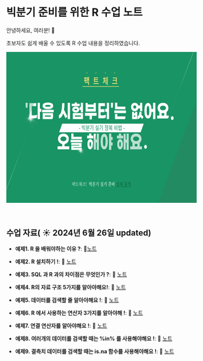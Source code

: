 # 빅분기 준비를 위한 R 수업 노트

안녕하세요, 여러분!  🌟

초보자도 쉽게 배울 수 있도록 R 수업 내용을 정리하였습니다.

<img src="https://github.com/SeojunKim7/Jun2/blob/main/R%20%EC%88%98%EC%97%852.png" width="600" height="400">

&nbsp;

## 수업 자료( ☀️ 2024년 6월 26일 updated)


- **예제1. R 을 배워야하는 이유 ?**:  📄[노트](https://www.notion.so/1-06-26-R-c08f984dd52c492f9df55de1640f1bfe?pvs=4#b92f8cc1e96746c3a694a3c27784da81)
  &nbsp;
  
- **예제2. R 설치하기 !**: 📄 [노트](https://www.notion.so/1-06-26-R-c08f984dd52c492f9df55de1640f1bfe?pvs=4#00efdded74f748d0844a1cce171e879c)

- **예제3. SQL 과 R 과의 차이점은 무엇인가 ?**: 📄 [노트](https://www.notion.so/1-06-26-R-c08f984dd52c492f9df55de1640f1bfe?pvs=4#a5c0fc34074b40829e3117fb6327f466)

- **예제4. R의 자료 구조 5가지를 알아야해요!**: 📄 [노트](https://www.notion.so/1-06-26-R-c08f984dd52c492f9df55de1640f1bfe?pvs=4#c504d651eacb4fc080f5bc55421ebb9d)

- **예제5. 데이터를 검색할 줄 알아야해요 !**: 📄 [노트](https://www.notion.so/1-06-26-R-c08f984dd52c492f9df55de1640f1bfe?pvs=4#e941d53362e844c68ac79b535b417fcd)

- **예제6. R 에서 사용하는 연산자 3가지를 알아야해 !**: 📄 [노트](https://www.notion.so/1-06-26-R-c08f984dd52c492f9df55de1640f1bfe?pvs=4#3446f6e70c9f42c1bbe503d4cb255cfa)

- **예제7. 연결 연산자를 알아야해요 !**: 📄 [노트](https://www.notion.so/1-06-26-R-c08f984dd52c492f9df55de1640f1bfe?pvs=4#a35f7382dfc44339b914f8b4b928bd7e)

- **예제8. 여러개의 데이터를 검색할 때는 %in% 를 사용해야해요 !**: 📄 [노트](https://www.notion.so/1-06-26-R-c08f984dd52c492f9df55de1640f1bfe?pvs=4#7e55c6fdeec741faabf72462f4b6a639)

- **예제9. 결측치 데이터를 검색할 때는 is.na 함수를 사용해야해요 !**: 📄 [노트](https://www.notion.so/1-06-26-R-c08f984dd52c492f9df55de1640f1bfe?pvs=4#f3bac746318b49cfad801882d4f9f70b)
